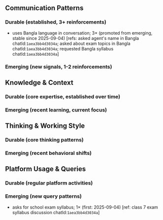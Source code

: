 ## Communication Patterns
### Durable (established, 3+ reinforcements)
- uses Bangla language in conversation; 3× (promoted from emerging, stable since 2025-09-04) [refs: asked agent's name in Bangla chatId:`1aea3bb4d3034a`; asked about exam topics in Bangla chatId:`1aea3bb4d3034a`; requested Bangla syllabus chatId:`1aea3bb4d3034a`]

### Emerging (new signals, 1-2 reinforcements)

## Knowledge & Context
### Durable (core expertise, established over time)

### Emerging (recent learning, current focus)

## Thinking & Working Style
### Durable (core thinking patterns)

### Emerging (recent behavioral shifts)

## Platform Usage & Queries
### Durable (regular platform activities)

### Emerging (new query patterns)
- asks for school exam syllabus; 1× (first: 2025-09-04) [ref: class 7 exam syllabus discussion chatId:`1aea3bb4d3034a`]